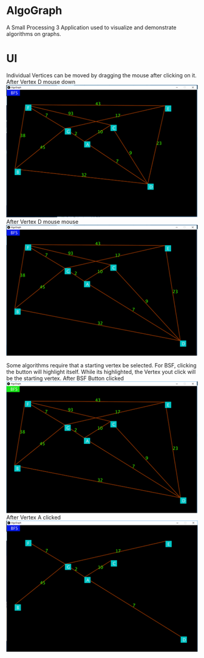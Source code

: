 # AlgoGraph
A Small Processing 3 Application used to visualize and demonstrate algorithms on graphs.

# UI
Individual Vertices can be moved by dragging the mouse after clicking on it.
After Vertex D mouse down
![Alt text](/img/0.png?raw=true)
After Vertex D mouse mouse
![Alt text](/img/1.png?raw=true)

Some algorithms require that a starting vertex be selected. For BSF, clicking the button will highlight itself. While its highlighted, the Vertex yout click will be the starting vertex. 
After BSF Button clicked
![Alt text](/img/2.png?raw=true)
After Vertex A clicked
![Alt text](/img/3.png?raw=true)
